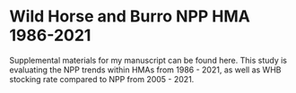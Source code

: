 # Wild Horse and Burro NPP HMA 1986-2021
 Supplemental materials for my manuscript can be found here.
This study is evaluating the NPP trends within HMAs from 1986 - 2021, as well as WHB stocking rate compared to NPP from 2005 - 2021.